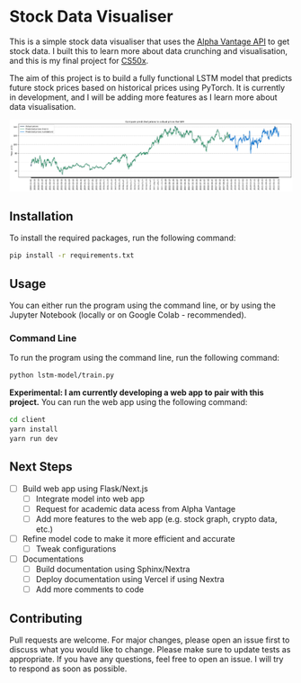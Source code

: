 # Stock Data Visualiser

This is a simple stock data visualiser that uses the [Alpha Vantage API](https://www.alphavantage.co/documentation/) to get stock data. I built this to learn more about data crunching and visualisation, and this is my final project for [CS50x](https://cs50.harvard.edu/x).

The aim of this project is to build a fully functional LSTM model that predicts future stock prices based on historical prices using PyTorch. It is currently in development, and I will be adding more features as I learn more about data visualisation.

![IBM Stock Price Prediction](static/images/graph.png)

## Installation

To install the required packages, run the following command:

```bash
pip install -r requirements.txt
```

## Usage

You can either run the program using the command line, or by using the Jupyter Notebook (locally or on Google Colab - recommended).

### Command Line

To run the program using the command line, run the following command:

```bash
python lstm-model/train.py
```

**Experimental: I am currently developing a web app to pair with this project.** You can run the web app using the following command:

```bash
cd client
yarn install
yarn run dev
```

## Next Steps

- [ ] Build web app using Flask/Next.js
  - [ ] Integrate model into web app
  - [ ] Request for academic data acess from Alpha Vantage
  - [ ] Add more features to the web app (e.g. stock graph, crypto data, etc.)
- [ ] Refine model code to make it more efficient and accurate
  - [ ] Tweak configurations
- [ ] Documentations
  - [ ] Build documentation using Sphinx/Nextra
  - [ ] Deploy documentation using Vercel if using Nextra
  - [ ] Add more comments to code

## Contributing

Pull requests are welcome. For major changes, please open an issue first to discuss what you would like to change. Please make sure to update tests as appropriate. If you have any questions, feel free to open an issue. I will try to respond as soon as possible.
